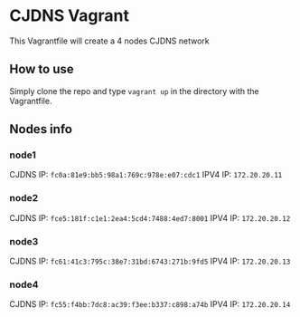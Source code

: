 # CJDNS Vagrant

This Vagrantfile will create a 4 nodes CJDNS network


## How to use

Simply clone the repo and type ` vagrant up ` in the directory with the Vagrantfile.


## Nodes info

### node1
CJDNS IP: ` fc0a:81e9:bb5:98a1:769c:978e:e07:cdc1 `
IPV4 IP: ` 172.20.20.11 `

### node2
CJDNS IP: ` fce5:181f:c1e1:2ea4:5cd4:7488:4ed7:8001 `
IPV4 IP: ` 172.20.20.12 `

### node3
CJDNS IP: ` fc61:41c3:795c:38e7:31bd:6743:271b:9fd5 `
IPV4 IP: ` 172.20.20.13 `

### node4
CJDNS IP: ` fc55:f4bb:7dc8:ac39:f3ee:b337:c898:a74b `
IPV4 IP: ` 172.20.20.14 `
